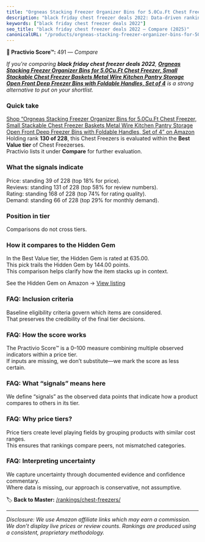 ```yaml
---
title: "Orgneas Stacking Freezer Organizer Bins for 5.0Cu.Ft Chest Freezer, Small Stackable Chest Freezer Baskets Metal Wire Kitchen Pantry Storage Open Front Deep Freezer Bins with Foldable Handles, Set of 4"
description: "black friday chest freezer deals 2022: Data-driven ranking using the Practivio Score™. Positioned by quality, value, demand, findability, momentum."
keywords: ["black friday chest freezer deals 2022"]
seo_title: "black friday chest freezer deals 2022 — Compare (2025)"
canonicalURL: "/products/orgneas-stacking-freezer-organizer-bins-for-50cuft-chest-freezer-small-stackable-chest-freezer-baskets-metal-wire-kitchen-pantry-storage-open-front-deep-freezer-bins-with-foldable-handles-set-of-4-B0CMD9R4SR/"
---
```


**🛒 Practivio Score™:** 491 — _Compare_


*If you're comparing **black friday chest freezer deals 2022**, **[Orgneas Stacking Freezer Organizer Bins for 5.0Cu.Ft Chest Freezer, Small Stackable Chest Freezer Baskets Metal Wire Kitchen Pantry Storage Open Front Deep Freezer Bins with Foldable Handles, Set of 4](https://www.amazon.com/dp/B0CMD9R4SR?tag=practivio-20)** is a strong alternative to put on your shortlist.*
### Quick take
[Shop “Orgneas Stacking Freezer Organizer Bins for 5.0Cu.Ft Chest Freezer, Small Stackable Chest Freezer Baskets Metal Wire Kitchen Pantry Storage Open Front Deep Freezer Bins with Foldable Handles, Set of 4” on Amazon](https://www.amazon.com/dp/B0CMD9R4SR?tag=practivio-20)
Holding rank **130 of 228**, this Chest Freezers is evaluated within the **Best Value tier** of Chest Freezerses.  
Practivio lists it under **Compare** for further evaluation.

### What the signals indicate
Price: standing 39 of 228 (top 18% for price).  
Reviews: standing 131 of 228 (top 58% for review numbers).  
Rating: standing 168 of 228 (top 74% for rating quality).  
Demand: standing 66 of 228 (top 29% for monthly demand).

### Position in tier
Comparisons do not cross tiers.

### How it compares to the Hidden Gem
In the Best Value tier, the Hidden Gem is rated at 635.00.  
This pick trails the Hidden Gem by 144.00 points.  
This comparison helps clarify how the item stacks up in context.  

See the Hidden Gem on Amazon → [View listing](https://www.amazon.com/dp/B07H463Q6Y?tag=practivio-20)

### FAQ: Inclusion criteria
Baseline eligibility criteria govern which items are considered.  
That preserves the credibility of the final tier decisions.

### FAQ: How the score works
The Practivio Score™ is a 0–100 measure combining multiple observed indicators within a price tier.  
If inputs are missing, we don’t substitute—we mark the score as less certain.

### FAQ: What “signals” means here
We define “signals” as the observed data points that indicate how a product compares to others in its tier.

### FAQ: Why price tiers?
Price tiers create level playing fields by grouping products with similar cost ranges.  
This ensures that rankings compare peers, not mismatched categories.

### FAQ: Interpreting uncertainty
We capture uncertainty through documented evidence and confidence commentary.  
Where data is missing, our approach is conservative, not assumptive.

<!-- Missing template for Compare/CompareWithinPriceClass -->


🏷️ **Back to Master:** [/rankings/chest-freezers/](/rankings/chest-freezers/)

---
_Disclosure: We use Amazon affiliate links which may earn a commission. We don’t display live prices or review counts. Rankings are produced using a consistent, proprietary methodology._
